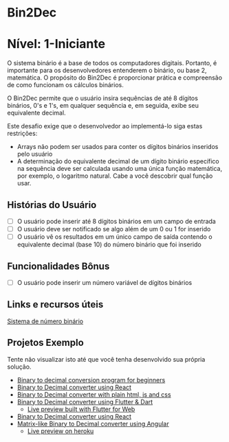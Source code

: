 # Bin2Dec

# Nível: 1-Iniciante

O sistema binário é a base de todos os computadores digitais. Portanto, é importante para os desenvolvedores entenderem o binário, ou base 2, matemática. O propósito do Bin2Dec é proporcionar prática e compreensão de como funcionam os cálculos binários.

O Bin2Dec permite que o usuário insira sequências de até 8 dígitos binários, 0's e 1's, em qualquer sequência e, em seguida, exibe seu equivalente decimal.

Este desafio exige que o desenvolvedor ao implementá-lo siga estas restrições:
- Arrays não podem ser usados para conter os dígitos binários inseridos pelo usuário
- A determinação do equivalente decimal de um dígito binário específico na sequência deve ser calculada usando uma única função matemática, por exemplo, o logaritmo natural. Cabe a você descobrir qual função usar.

## Histórias do Usuário
- [ ] O usuário pode inserir até 8 dígitos binários em um campo de entrada
- [ ] O usuário deve ser notificado se algo além de um 0 ou 1 for inserido
- [ ] O usuário vê os resultados em um único campo de saída contendo o equivalente decimal (base 10) do número binário que foi inserido

## Funcionalidades Bônus
- [ ] O usuário pode inserir um número variável de dígitos binários

## Links e recursos úteis
[Sistema de número binário](https://pt.wikipedia.org/wiki/Sistema_de_números_binários)

## Projetos Exemplo
Tente não visualizar isto até que você tenha desenvolvido sua própria solução.

-   [Binary to decimal conversion program for beginners](https://www.youtube.com/watch?v=YMIALQE26KQ)
-   [Binary to Decimal converter using React](https://github.com/email2vimalraj/Bin2Dec)
-   [Binary to Decimal converter with plain html, js and css](https://grfreire.github.io/Bin2Dec/)
-   [Binary to Decimal converter using Flutter & Dart](https://github.com/israelss/AppIdeasCollection/tree/master/Tier1/Bin2Dec)
    -   [Live preview built with Flutter for Web](https://bin2dec.web.app/#/)
-   [Binary to Decimal converter using React](https://github.com/geoffctn/Bin2Dec)
-   [Matrix-like Binary to Decimal converter using Angular](https://github.com/ZangiefWins/MatrixBin2Dec)
    -   [Live preview on heroku](https://matrix-bin2dec.herokuapp.com/)
